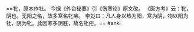 ==牝，原本作牡。
今据《外台秘要》引《伤寒论》原文改。 
《医方考》云：牝，阴也。无阳之名，故多寒名牝疟。
李彣曰：凡人身以热为阳，寒为阴，物以阳为牡，阴为牝。此因寒多阴胜，故名牝疟。== 
#anki